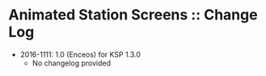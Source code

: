 # Animated Station Screens :: Change Log

* 2016-1111: 1.0 (Enceos) for KSP 1.3.0
	+ No changelog provided
